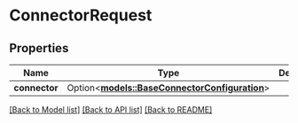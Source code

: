 # ConnectorRequest

## Properties

Name | Type | Description | Notes
------------ | ------------- | ------------- | -------------
**connector** | Option<[**models::BaseConnectorConfiguration**](BaseConnectorConfiguration.md)> |  | [optional]

[[Back to Model list]](../README.md#documentation-for-models) [[Back to API list]](../README.md#documentation-for-api-endpoints) [[Back to README]](../README.md)


